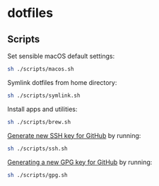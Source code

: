 # dotfiles

## Scripts

Set sensible macOS default settings:

```zsh
sh ./scripts/macos.sh
```

Symlink dotfiles from home directory:

```zsh
sh ./scripts/symlink.sh
```

Install apps and utilities:

```zsh
sh ./scripts/brew.sh
```

[Generate new SSH key for GitHub](https://docs.github.com/en/github/authenticating-to-github/generating-a-new-ssh-key-and-adding-it-to-the-ssh-agent) by running:

```zsh
sh ./scripts/ssh.sh
```

[Generating a new GPG key for GitHub](https://docs.github.com/en/authentication/managing-commit-signature-verification/generating-a-new-gpg-key) by running:

```zsh
sh ./scripts/gpg.sh
```
